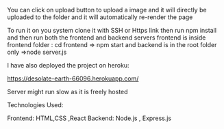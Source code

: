 You can click on upload button to upload a image and it will directly be uploaded to the folder and it will automatically re-render the page

To run it on you system clone it with SSH or Https link then run
npm install
and then run both the frontend and backend servers
frontend is inside frontend folder : cd frontend => npm start
and backend is in the root folder only  =>node server.js

I have also deployed the project on heroku:

https://desolate-earth-66096.herokuapp.com/

Server might run slow as it is freely hosted


Technologies Used:

Frontend: HTML,CSS ,React
Backend: Node.js , Express.js



